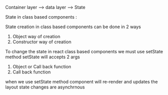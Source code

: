 



<!-- Tasks:
1. Repeat the class
2. Increment each product using state concept in react 
3. Timer in class based components -->

<!-- State : State is an object in react which holds the information of the component 
State is mutable 
State is Private to a component 
State holds the component data 

0 -> State 
over the  time change the state when user interacts 
Example : Counter , Initial 0 , i can change count by user interactions  -->

<!-- presentation layer -> static web page 
Container layer -> dynamic web page





before 2018 :
1. Container layer -> dynamic web page -> class based component 
2. presentation layer => functional based components

2018 React version 16.8 , React Hooks were introduced in react functional based components

after 2018 

1. Container layer -> functional based components or class based components 

React suggesting always funtional based components  -->


Container layer --> data layer --> State 

State in class based components :


State creation in class based components can be done in 2 ways 
1. Object way of creation
2. Constructor way of creation


To change the state in react class based components we must use setState method
setState will accepts 2 args
1. Object or  Call back function 
2. Call back function  

when we use setState method component will re-render and updates the layout 
state changes are asynchrnous